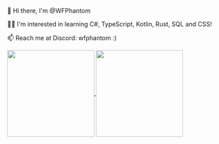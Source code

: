 👋 Hi there, I'm @WFPhantom

👨‍💻 I'm interested in learning C#, TypeScript, Kotlin, Rust, SQL and CSS!

📫 Reach me at Discord: wfphantom :)

<a href="#">
  <img height=200 align="center" src="https://github-readme-stats.vercel.app/api?username=WFPhantom&show_icons=true&show=reviews,&theme=dark&show_icons=true&hide_rank=true&include_all_commits=true&hide_border=true" />
</a>
<a href="#">
  <img height=200 align="center" src="https://github-readme-stats.vercel.app/api/top-langs/?username=WFPhantom&layout=compact&theme=dark&hide_border=true" />
</a>
